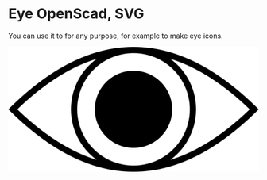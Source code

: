 # Eye OpenScad, SVG

You can use it to for any purpose, for example to make eye icons.

![Stylized eye](eye.png)